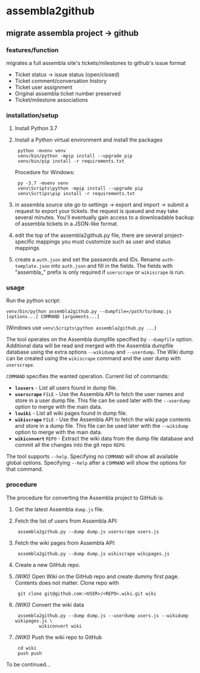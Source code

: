 # assembla2github
## migrate assembla project -> github

### features/function
migrates a full assembla site's tickets/milestones to github's issue format
* Ticket status -> issue status (open/closed)
* Ticket comment/conversation history
* Ticket user assignment
* Original assembla ticket number preserved
* Ticket/milestone associations

### installation/setup

1. Install Python 3.7
2. Install a Python virtual environment and install the packages

        python -mvenv venv
        venv/bin/python -mpip install --upgrade pip
        venv/bin/pip install -r requirements.txt

   Procedure for Windows:

        py -3.7 -mvenv venv
        venv\Scripts\python -mpip install --upgrade pip
        venv\Scrtips\pip install -r requirements.txt

3. in assembla source site go to settings -> export and import -> submit a request to export your tickets. the request is queued and may take several minutes. You'll eventually gain access to a downloadable backup of assembla tickets in a JSON-like format.
4. edit the top of the assembla2github.py file, there are several project-specific mappings you must customize such as user and status mappings
5. create a `auth.json` and set the passwords and IDs. Rename `auth-template.json` into `auth.json` and
fill in the fields. The fields with "assembla_" prefix is only required if `userscrape` or `wikiscrape`
is run.

### usage

Run the python script:
```
venv/bin/python assembla2github.py --dumpfile=/path/to/dump.js [options...] COMMAND [arguments...]
```

(Windows use `venv\Scripts\python assembla2github.py ...`)

The tool operates on the Assembla dumpfile specified by `--dumpfile` option. Additional data
will be read and merged with the Assembla dumpfile database using the extra options `--wikidump` and
`--userdump`. The Wiki dump can be created using the `wikiscrape` command and the user dump with
`userscrape`.

`COMMAND` specifies the wanted operation. Current list of commands:

 * **`lsusers`** - List all users found in dump file.
 * **`userscrape`** `FILE` - Use the Assembla API to fetch the user names and store in a user
        dump file. This file can be used later with the `--userdump` option to merge with the main
        data.
 * **`lswiki`** - List all wiki pages found in dump file.
 * **`wikiscrape`** `FILE` - Use the Assembla API to fetch the wiki page contents and store in
        a dump file. This file can be used later with the `--wikidump` option to merge with the
        main data.
 * **`wikiconvert`** `REPO` - Extract the wiki data from the dump file database and commit all
        the changes into the git repo `REPO`.

The tool supports `--help`. Specifying no `COMMAND` will show all available global options. Specifying
`--help` after a `COMMAND` will show the options for that command.


### procedure

The procedure for converting the Assembla project to GitHub is:

1. Get the latest Assembla `dump.js` file.
2. Fetch the list of users from Assembla API:

        assembla2github.py --dump dump.js userscrape users.js

3. Fetch the wiki pages from Assembla API:

        assembla2github.py --dump dump.js wikiscrape wikipages.js

4. Create a new GitHub repo.

4. *(WIKI)* Open Wiki on the GitHub repo and create dummy first page. Contents does not matter.
   Clone repo with

        git clone git@github.com:<USER>/<REPO>.wiki.git wiki

5. *(WIKI)* Convert the wiki data

        assembla2github.py --dump dump.js --userdump users.js --wikidump wikipages.js \
                wikiconvert wiki

6. *(WIKI)* Push the wiki repo to GitHub

        cd wiki
        push push

To be continued...
